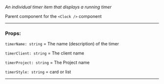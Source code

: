 _An individual timer item that displays a running timer_

Parent component for the `<Clock />` component

---

### Props:

`timerName: string` = The name (description) of the timer

`timerClient: string` = The client name

`timerProject: string` = The Project name

`timerStyle: string` = card or list

---

